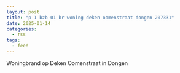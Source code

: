 ```yaml
---
layout: post
title: "p 1 bzb-01 br woning deken oomenstraat dongen 207331"
date: 2025-01-14
categories: 
  - rss
tags: 
  - feed
---
```


Woningbrand op Deken Oomenstraat in Dongen

